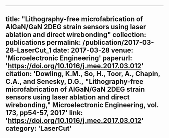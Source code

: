 ---
title: "Lithography-free microfabrication of AlGaN/GaN 2DEG strain sensors using laser ablation and direct wirebonding"
collection: publications
permalink: /publication/2017-03-28-LaserCut_1
date: 2017-03-28
venue: 'Microelectronic Engineering'
paperurl: 'https://doi.org/10.1016/j.mee.2017.03.012'
citation: 'Dowling, K.M., So, H., Toor, A., Chapin, C.A., and Senesky, D.G., &quot;Lithography-free microfabrication of AlGaN/GaN 2DEG strain sensors using laser ablation and direct wirebonding,&quot; Microelectronic Engineering, vol. 173, pp54-57, 2017'
link: 'https://doi.org/10.1016/j.mee.2017.03.012'
category: 'LaserCut'
----